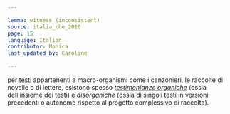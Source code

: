 ```yaml
---

lemma: witness (inconsistent)
source: italia_che_2010
page: 15
language: Italian
contributor: Monica
last_updated_by: Caroline

---
```


per [testi](text.html) appartenenti a macro-organismi come i canzonieri, le raccolte di novelle o di lettere, esistono spesso _[testimonianze organiche](witnessConsistent.html)_ (ossia dell'insieme dei testi) e _disorganiche_ (ossia di singoli testi in versioni precedenti o autonome rispetto al progetto complessivo di raccolta).
